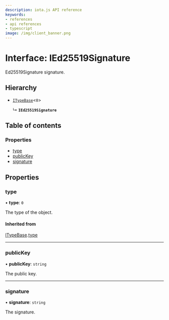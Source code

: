```yaml
---
description: iota.js API reference
keywords:
- references
- api references
- typescript
image: /img/client_banner.png
---
```

# Interface: IEd25519Signature

Ed25519Signature signature.

## Hierarchy

- [`ITypeBase`](ITypeBase.md)<``0``\>

  ↳ **`IEd25519Signature`**

## Table of contents

### Properties

- [type](IEd25519Signature.md#type)
- [publicKey](IEd25519Signature.md#publickey)
- [signature](IEd25519Signature.md#signature)

## Properties

### type

• **type**: ``0``

The type of the object.

#### Inherited from

[ITypeBase](ITypeBase.md).[type](ITypeBase.md#type)

___

### publicKey

• **publicKey**: `string`

The public key.

___

### signature

• **signature**: `string`

The signature.
